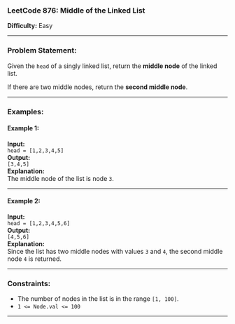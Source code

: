 ### **LeetCode 876: Middle of the Linked List**  
**Difficulty:** Easy  

---

### **Problem Statement:**  
Given the `head` of a singly linked list, return the **middle node** of the linked list.  

If there are two middle nodes, return the **second middle node**.  

---

### **Examples:**  

#### Example 1:  
**Input:**  
`head = [1,2,3,4,5]`  
**Output:**  
`[3,4,5]`  
**Explanation:**  
The middle node of the list is node `3`.  

---

#### Example 2:  
**Input:**  
`head = [1,2,3,4,5,6]`  
**Output:**  
`[4,5,6]`  
**Explanation:**  
Since the list has two middle nodes with values `3` and `4`, the second middle node `4` is returned.  

---

### **Constraints:**  
- The number of nodes in the list is in the range `[1, 100]`.  
- `1 <= Node.val <= 100`  

---